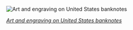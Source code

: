 
![Art and engraving on United States banknotes](https://upload.wikimedia.org/wikipedia/commons/thumb/a/a7/BEP-GIRSCH-Declaration_of_Independence_%28Trumbull%29.jpg/750px-BEP-GIRSCH-Declaration_of_Independence_%28Trumbull%29.jpg)

*[Art and engraving on United States banknotes](https://wikipedia.org/wiki/File:BEP-GIRSCH-Declaration_of_Independence_(Trumbull).jpg)*
